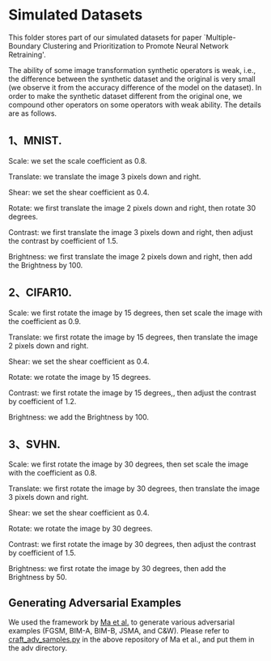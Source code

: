 # Simulated Datasets


This folder stores part of our simulated datasets for paper `Multiple-Boundary Clustering and Prioritization to Promote Neural Network Retraining'.


The ability of some image transformation synthetic operators is weak, i.e., the difference between the synthetic dataset and the original is very small (we observe it from the accuracy difference of the model on the dataset). In order to make the synthetic dataset different from the original one, we compound other operators on some operators with weak ability. The details are as follows.

## 1、MNIST.

Scale: we set the scale coefficient as 0.8.

Translate: we translate the image 3 pixels down and right.

Shear: we set the shear coefficient as 0.4.

Rotate: we first translate the image 2 pixels down and right, then rotate 30 degrees.

Contrast: we first translate the image 3 pixels down and right, then adjust the contrast by coefficient of 1.5.

Brightness: we first translate the image 2 pixels down and right, then add the Brightness by 100.


## 2、CIFAR10.

Scale: we first rotate the image by 15 degrees, then set scale the image with the coefficient as 0.9.

Translate: we first rotate the image by 15 degrees, then translate the image 2 pixels down and right.

Shear: we set the shear coefficient as 0.4.

Rotate: we rotate the image by 15 degrees.

Contrast: we first rotate the image by 15 degrees,, then adjust the contrast by coefficient of 1.2.

Brightness: we add the Brightness by 100.        

## 3、SVHN.

Scale: we first rotate the image by 30 degrees, then set scale the image with the coefficient as 0.8.

Translate: we first rotate the image by 30 degrees, then translate the image 3 pixels down and right.

Shear: we set the shear coefficient as 0.4.

Rotate: we rotate the image by 30 degrees.

Contrast: we first rotate the image by 30 degrees, then adjust the contrast by coefficient of 1.5.

Brightness: we first rotate the image by 30 degrees, then add the Brightness by 50.


## Generating Adversarial Examples

We used the framework by [Ma et al.](https://github.com/xingjunm/lid_adversarial_subspace_detection) to generate various adversarial examples (FGSM, BIM-A, BIM-B, JSMA, and C&W). Please refer to [craft_adv_samples.py](https://github.com/xingjunm/lid_adversarial_subspace_detection/blob/master/craft_adv_examples.py) in the above repository of Ma et al., and put them in the adv directory. 
